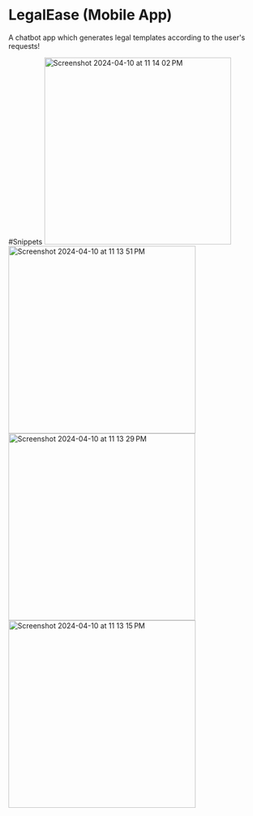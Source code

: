 # LegalEase (Mobile App)

A chatbot app which generates legal templates according to the user's requests!


#Snippets
<img width="368" alt="Screenshot 2024-04-10 at 11 14 02 PM" src="https://github.com/vishrutgrover/legaleaseapp/assets/10181816/67a0d05d-9f4f-466c-aa9d-4c761d1be06f">
<img width="369" alt="Screenshot 2024-04-10 at 11 13 51 PM" src="https://github.com/vishrutgrover/legaleaseapp/assets/10181816/0464c282-d088-4ea9-88b7-a9834f6d7dae">
<img width="368" alt="Screenshot 2024-04-10 at 11 13 29 PM" src="https://github.com/vishrutgrover/legaleaseapp/assets/10181816/83c2c977-ec1b-45b8-a10f-a93791386624">
<img width="369" alt="Screenshot 2024-04-10 at 11 13 15 PM" src="https://github.com/vishrutgrover/legaleaseapp/assets/10181816/4cd5a8fc-8f11-4ae3-8213-440751e67598">
